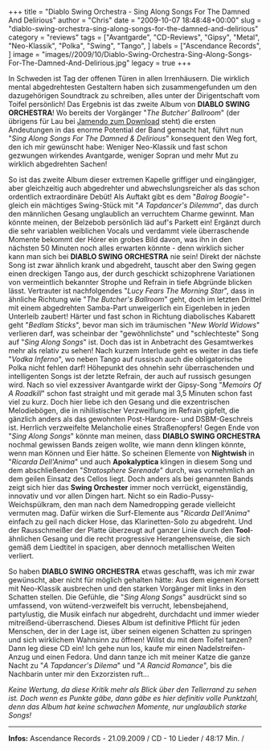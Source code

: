 +++
title = "Diablo Swing Orchestra - Sing Along Songs For The Damned And Delirious"
author = "Chris"
date = "2009-10-07 18:48:48+00:00"
slug = "diablo-swing-orchestra-sing-along-songs-for-the-damned-and-delirious"
category = "reviews"
tags = ["Avantgarde", "CD-Reviews", "Gipsy", "Metal", "Neo-Klassik", "Polka", "Swing", "Tango", ]
labels = ["Ascendance Records", ]
image = "images//2009/10/Diablo-Swing-Orchestra-Sing-Along-Songs-For-The-Damned-And-Delirious.jpg"
legacy = true
+++

In Schweden ist Tag der offenen Türen in allen Irrenhäusern. Die wirklich mental abgedrehtesten Gestaltern haben sich zusammengefunden um den dazugehörigen Soundtrack zu schreiben, alles unter der Dirigentschaft vom Toifel persönlich! Das Ergebnis ist das zweite Album von **DIABLO SWING ORCHESTRA**! Wo bereits der Vorgänger "_The Butcher' Ballroom_" (der übrigens für Lau bei <a href="http://www.jamendo.com/en/album/49216">Jamendo zum Download</a> steht) die ersten Andeutungen in das enorme Potential der Band gemacht hat, führt nun "_Sing Along Songs For The Damned & Delirious_" konsequent den Weg fort, den ich mir gewünscht habe: Weniger Neo-Klassik und fast schon gezwungen wirkendes Avantgarde, weniger Sopran und mehr Mut zu wirklich abgedrehten Sachen!

So ist das zweite Album dieser extremen Kapelle griffiger und eingängiger, aber gleichzeitig auch abgedrehter und abwechslungsreicher als das schon ordentlich extraordinäre Debüt! Als Auftakt gibt es dem "_Balrog Boogie_"-gleich ein mächtiges Swing-Stück mit "_A Tapdancer's Dilemma_", das durch den männlichen Gesang unglaublich an verruchtem Charme gewinnt. Man könnte meinen, der Belzebob persönlich läd auf's Parkett ein! Ergänzt durch die sehr variablen weiblichen Vocals und verdammt viele überraschende Momente bekommt der Hörer ein grobes Bild davon, was ihn in den nächsten 50 Minuten noch alles erwarten könnte - denn wirklich sicher kann man sich bei **DIABLO SWING ORCHESTRA** nie sein! Direkt der nächste Song ist zwar ähnlich krank und abgedreht, tauscht aber den Swing gegen einen dreckigen Tango aus, der durch geschickt schizophrene Variationen von vermeintlich bekannter Strophe und Refrain in tiefe Abgründe blicken lässt. Vertrauter ist nachfolgendes "_Lucy Fears The Morning Star_", dass in ähnliche Richtung wie "_The Butcher's Ballroom_" geht, doch im letzten Drittel mit einem abgedrehten Samba-Part unweigerlich ein Eigenleben in jeden Unterleib zaubert! Härter und fast schon in Richtung diabolisches Kabarett geht "_Bedlam Sticks_", bevor man sich im träumischen "_New World Widows_" verlieren darf, was scheinbar der "gewöhnlichste" und "schlechteste" Song auf "_Sing Along Songs_" ist. Doch das ist in Anbetracht des Gesamtwerkes mehr als relativ zu sehen! Nach kurzem Interlude geht es weiter in das tiefe "_Vodka Inferno_", wo neben Tango auf russisch auch die obligatorische Polka nicht fehlen darf! Höhepunkt des ohnehin sehr überraschenden und intelligenten Songs ist der letzte Refrain, der auch auf russisch gesungen wird. Nach so viel exzessiver Avantgarde wirkt der Gipsy-Song "_Memoirs Of A Roadkill_" schon fast straight und mit gerade mal 3,5 Minuten schon fast viel zu kurz. Doch hier liebe ich den Gesang und die exzentrischen Melodiebögen, die in nihilistischer Verzweiflung im Refrain gipfelt, die gänzlich anders als das gewohnten Post-Hardcore- und DSBM-Geschreis ist. Herrlich verzweifelte Melancholie eines Straßenopfers!
Gegen Ende von "_Sing Along Songs_" könnte man meinen, dass **DIABLO SWING ORCHESTRA** nochmal gewissen Bands zeigen wollte, wie mann denn klingen könnte, wenn man Können und Eier hätte. So scheinen Elemente von **Nightwish** in "_Ricarda Dell'Anima_" und auch **Apokalyptica** klingen in diesem Song und dem abschließenden "_Stratosphere Serenade_" durch, was vornehmlich an dem geilen Einsatz des Cellos liegt. Doch anders als bei genannten Bands zeigt sich hier das **Swing Orchester** immer noch verrückt, eigenständig, innovativ und vor allen Dingen hart. Nicht so ein Radio-Pussy-Weichspülkram, den man nach dem Namedropping gerade vielleicht vermuten mag. Dafür wirken die Surf-Elemente aus "_Ricarda Dell'Anima_" einfach zu geil nach dicker Hose, das Klarinetten-Solo zu abgedreht. Und der Rausschmeißer der Platte überzeugt auf ganzer Linie durch den **Tool**-ähnlichen Gesang und die recht progressive Herangehensweise, die sich gemäß dem Liedtitel in spacigen, aber dennoch metallischen Weiten verliert.

So haben **DIABLO SWING ORCHESTRA** etwas geschafft, was ich mir zwar gewünscht, aber nicht für möglich gehalten hätte: Aus dem eigenen Korsett mit Neo-Klassik ausbrechen und den starken Vorgänger mit links in den Schatten stellen. Die Gefühle, die "_Sing Along Songs_" ausdrückt sind so umfassend, von wütend-verzweifelt bis verrucht, lebensbejahend, partylustig, die Musik einfach nur abgedreht, durchdacht und immer wieder mitreißend-überraschend. Dieses Album ist definitive Pflicht für jeden Menschen, der in der Lage ist, über seinen eigenen Schatten zu springen und sich wirklichem Wahnsinn zu öffnen! Willst du mit dem Toifel tanzen? Dann leg diese CD ein! Ich gehe nun los, kaufe mir einen Nadelstreifen-Anzug und einen Fedora. Und dann tanze ich mit meiner Katze die ganze Nacht zu "_A Tapdancer's Dilema_" und "_A Rancid Romance_", bis die Nachbarin unter mir den Exzorzisten ruft...

_Keine Wertung, da diese Kritik mehr als Blick über den Tellerrand zu sehen ist. Doch wenn es Punkte gäbe, dann gäbe es hier definitiv volle Punktzahl, denn das Album hat keine schwachen Momente, nur unglaublich starke Songs!_



---
**Infos:**
Ascendance Records - 21.09.2009 / 
CD - 10 Lieder / 48:17 Min. / 
